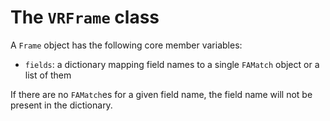 # The `VRFrame` class

A `Frame` object has the following core member variables:

* `fields`: a dictionary mapping field names to a single `FAMatch` object 
   or a list of them

If there are no `FAMatch`es for a given field name, the field name will not 
be present in the dictionary.
